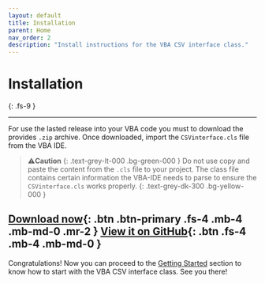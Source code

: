 ```yaml
---
layout: default
title: Installation
parent: Home
nav_order: 2
description: "Install instructions for the VBA CSV interface class."
---
```


# Installation
{: .fs-9 }

---

For use the lasted release into your VBA code you must to download the provides `.zip` archive. Once downloaded, import the `CSVinterface.cls` file from the VBA IDE. 

>⚠️**Caution**
>{: .text-grey-lt-000 .bg-green-000 }
>Do not use copy and paste the content from the `.cls`  file  to your project. The class file contains certain information the VBA-IDE needs to parse to ensure the `CSVinterface.cls` works properly.
{: .text-grey-dk-300 .bg-yellow-000 }

[Download now](https://github.com/ws-garcia/VBA-CSV-interface/releases/latest/){: .btn .btn-primary .fs-4 .mb-4 .mb-md-0 .mr-2 } [View it on GitHub](https://github.com/ws-garcia/VBA-CSV-interface){: .btn .fs-4 .mb-4 .mb-md-0 }
---

Congratulations! Now you can proceed to the [Getting Started](https://ws-garcia.github.io/VBA-CSV-interface/home/getting_started.html) section to know how to start with the VBA CSV interface class. See you there!
